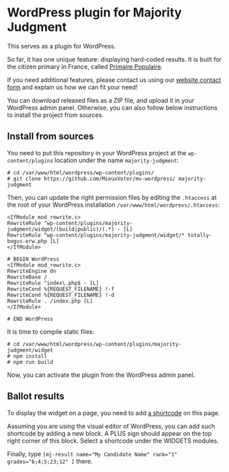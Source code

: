 # WordPress plugin for Majority Judgment


This serves as a plugin for WordPress.

So far, it has one unique feature: displaying hard-coded results.
It is built for the citizen primary in France, called [Primaire Populaire](https://primairepopulaire.fr/).

If you need additional features, please contact us using our [website contact form](https://mieuxvoter.fr/) and explain us how we can fit your need!

You can download released files as a ZIP file, and upload it in your WordPress admin panel.
Otherwise, you can also follow below instructions to install the project from sources.


## Install from sources

You need to put this repository in your WordPress project at the `wp-content/plugins` location under the name `majority-judgment`:

```
# cd /var/www/html/wordpress/wp-content/plugins/
# git clone https://github.com/MieuxVoter/mv-wordpress/ majority-judgment
```
 
Then, you can update the right permission files by editing the `.htaccess` at the root of your WordPress installation `/var/www/html/wordpress/.htaccess`:



```
<IfModule mod_rewrite.c>
RewriteRule ^wp-content/plugins/majority-judgment/widget/(build|public)/(.*) - [L]
RewriteRule ^wp-content/plugins/majority-judgment/widget/* totally-bogus-erw.php [L]
</IfModule>

# BEGIN WordPress
<IfModule mod_rewrite.c>
RewriteEngine On
RewriteBase /
RewriteRule ^index\.php$ - [L]
RewriteCond %{REQUEST_FILENAME} !-f
RewriteCond %{REQUEST_FILENAME} !-d
RewriteRule . /index.php [L]
</IfModule>

# END WordPress

```

It is time to compile static files:

```
# cd /var/www/html/wordpress/wp-content/plugins/majority-judgment/widget
# npm install
# npm run build
``` 

Now, you can activate the plugin from the WordPress admin panel.

## Ballot results

To display the widget on a page, you need to add [a shortcode](https://wordpress.com/support/shortcodes/) on this page.

Assuming you are using the visual editor of WordPress, you can add such shortcode by adding a new block. A PLUS sign should appear on the top right corner of this block. Select a shortcode under the WIDGETS modules.

Finally, type `[mj-result name="My Candidate Name" rank="1" grades="6;4;5;23;12" ]` there.
